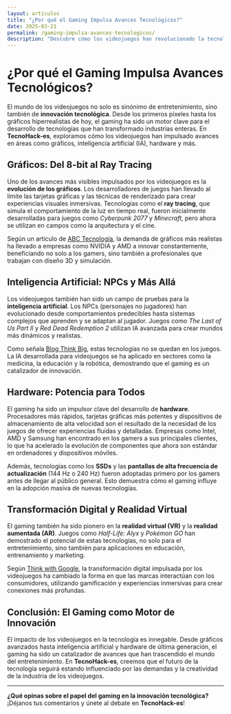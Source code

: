 ```yaml
---
layout: articulos
title: "¿Por qué el Gaming Impulsa Avances Tecnológicos?"
date: 2025-03-21
permalink: /gaming-impulsa-avances-tecnologicos/
description: "Descubre cómo los videojuegos han revolucionado la tecnología, desde gráficos avanzados hasta inteligencia artificial. En TecnoHack-es, exploramos el impacto del gaming en la innovación tecnológica."
---
```


# ¿Por qué el Gaming Impulsa Avances Tecnológicos?

El mundo de los videojuegos no solo es sinónimo de entretenimiento, sino también de **innovación tecnológica**. Desde los primeros píxeles hasta los gráficos hiperrealistas de hoy, el gaming ha sido un motor clave para el desarrollo de tecnologías que han transformado industrias enteras. En **TecnoHack-es**, exploramos cómo los videojuegos han impulsado avances en áreas como gráficos, inteligencia artificial (IA), hardware y más.

## Gráficos: Del 8-bit al Ray Tracing

Uno de los avances más visibles impulsados por los videojuegos es la **evolución de los gráficos**. Los desarrolladores de juegos han llevado al límite las tarjetas gráficas y las técnicas de renderizado para crear experiencias visuales inmersivas. Tecnologías como el **ray tracing**, que simula el comportamiento de la luz en tiempo real, fueron inicialmente desarrolladas para juegos como *Cyberpunk 2077* y *Minecraft*, pero ahora se utilizan en campos como la arquitectura y el cine.

Según un artículo de [ABC Tecnología](https://www.abc.com.py/tecnologia/2025/01/08/esta-es-la-la-influencia-de-los-videojuegos-en-la-evolucion-de-la-tecnologia-de-graficos/), la demanda de gráficos más realistas ha llevado a empresas como NVIDIA y AMD a innovar constantemente, beneficiando no solo a los gamers, sino también a profesionales que trabajan con diseño 3D y simulación.

## Inteligencia Artificial: NPCs y Más Allá

Los videojuegos también han sido un campo de pruebas para la **inteligencia artificial**. Los NPCs (personajes no jugadores) han evolucionado desde comportamientos predecibles hasta sistemas complejos que aprenden y se adaptan al jugador. Juegos como *The Last of Us Part II* y *Red Dead Redemption 2* utilizan IA avanzada para crear mundos más dinámicos y realistas.

Como señala [Blog Think Big](https://blogthinkbig.com/aportaciones-de-los-videojuegos-tecnologia), estas tecnologías no se quedan en los juegos. La IA desarrollada para videojuegos se ha aplicado en sectores como la medicina, la educación y la robótica, demostrando que el gaming es un catalizador de innovación.

## Hardware: Potencia para Todos

El gaming ha sido un impulsor clave del desarrollo de **hardware**. Procesadores más rápidos, tarjetas gráficas más potentes y dispositivos de almacenamiento de alta velocidad son el resultado de la necesidad de los juegos de ofrecer experiencias fluidas y detalladas. Empresas como Intel, AMD y Samsung han encontrado en los gamers a sus principales clientes, lo que ha acelerado la evolución de componentes que ahora son estándar en ordenadores y dispositivos móviles.

Además, tecnologías como los **SSDs** y las **pantallas de alta frecuencia de actualización** (144 Hz o 240 Hz) fueron adoptadas primero por los gamers antes de llegar al público general. Esto demuestra cómo el gaming influye en la adopción masiva de nuevas tecnologías.

## Transformación Digital y Realidad Virtual

El gaming también ha sido pionero en la **realidad virtual (VR)** y la **realidad aumentada (AR)**. Juegos como *Half-Life: Alyx* y *Pokémon GO* han demostrado el potencial de estas tecnologías, no solo para el entretenimiento, sino también para aplicaciones en educación, entrenamiento y marketing.

Según [Think with Google](https://www.thinkwithgoogle.com/intl/es-es/futuro-del-marketing/tecnologia-emergente/videojuegos-y-transformacion-digital/), la transformación digital impulsada por los videojuegos ha cambiado la forma en que las marcas interactúan con los consumidores, utilizando gamificación y experiencias inmersivas para crear conexiones más profundas.

## Conclusión: El Gaming como Motor de Innovación

El impacto de los videojuegos en la tecnología es innegable. Desde gráficos avanzados hasta inteligencia artificial y hardware de última generación, el gaming ha sido un catalizador de avances que han trascendido el mundo del entretenimiento. En **TecnoHack-es**, creemos que el futuro de la tecnología seguirá estando influenciado por las demandas y la creatividad de la industria de los videojuegos.

---

**¿Qué opinas sobre el papel del gaming en la innovación tecnológica?** ¡Déjanos tus comentarios y únete al debate en **TecnoHack-es**!